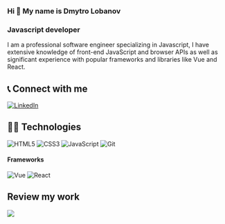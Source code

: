 ### Hi 👋 My name is Dmytro Lobanov

### Javascript developer

I am a professional software engineer specializing in Javascript, I have extensive knowledge of front-end JavaScript and browser APIs as well as significant experience with popular frameworks and libraries like Vue and React.

## :telephone_receiver: Connect with me
[linkedin-shield]: https://img.shields.io/badge/-LinkedIn-0A66C2.svg?style=for-the-badge&logo=linkedin&Color=white
[linkedin-url]: https://linkedin.com/in/dimaspirit
[![LinkedIn][linkedin-shield]][linkedin-url]

## :man_technologist: Technologies
![HTML5](https://img.shields.io/badge/-HTML-E34F26.svg?style=for-the-badge&logo=html5&logoColor=fff)
![CSS3](https://img.shields.io/badge/-CSS-1572B6.svg?style=for-the-badge&logo=css3&logoColor=fff)
![JavaScript](https://img.shields.io/badge/-JavaScript-F7DF1E.svg?style=for-the-badge&logo=javascript&logoColor=fff)
![Git](https://img.shields.io/badge/-Git-F05032.svg?style=for-the-badge&logo=git&logoColor=fff)

#### Frameworks
![Vue](https://img.shields.io/badge/-Vue.js-4FC08D.svg?style=for-the-badge&logo=vue.js&logoColor=fff)
![React](https://img.shields.io/badge/-React-61DAFB.svg?style=for-the-badge&logo=React&logoColor=fff)

<!-- [![GitHub Streak](https://streak-stats.demolab.com?user=dimaspirit&theme=dark)](https://git.io/streak-stats) -->
## Review my work
<!-- ![dima's github stats](https://github-readme-stats.vercel.app/api?username=dimaspirit&show_icons=true&hide=stars,issues) -->
<a href="http://www.github.com/dimaspirit"><img src="https://github-readme-streak-stats.herokuapp.com/?user=dimaspirit&stroke=ffffff&background=1c1917&ring=0891b2&fire=0891b2&currStreakNum=ffffff&currStreakLabel=0891b2&sideNums=ffffff&sideLabels=ffffff&dates=ffffff&hide_border=true" /></a>
<!-- <img align="center" src="https://github-readme-stats.vercel.app/api/top-langs/?username=dimaspirit&layout=compact&theme=buefy&hide_border=true" /> -->

